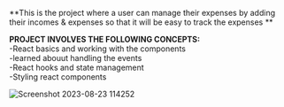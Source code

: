 **This is the project where a user can manage their expenses by adding their incomes & expenses so that it will be easy to track the expenses
**

**PROJECT INVOLVES THE FOLLOWING CONCEPTS:**\
-React basics and working with the components\
-learned abouut handling the events\
-React hooks and state management\
-Styling react components

![Screenshot 2023-08-23 114252](https://github.com/Waghpankaj144/Expense-Tracker/assets/93179684/27d479af-ad05-4796-af29-7ea0294150aa)
